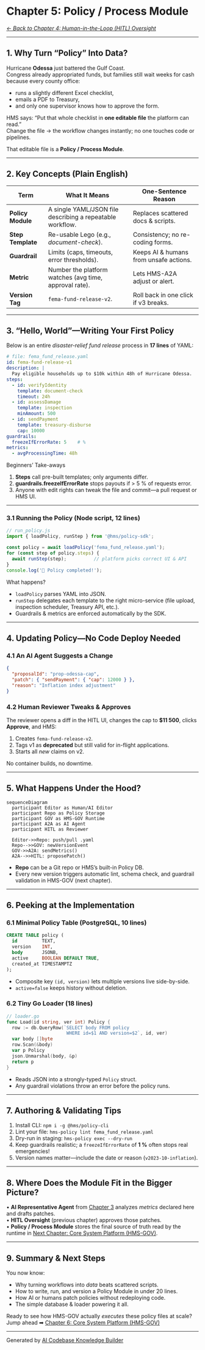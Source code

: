 # Chapter 5: Policy / Process Module  
*[← Back to Chapter 4: Human-in-the-Loop (HITL) Oversight](04_human_in_the_loop__hitl__oversight_.md)*  

---

## 1. Why Turn “Policy” Into Data?

Hurricane **Odessa** just battered the Gulf Coast.  
Congress already appropriated funds, but families still wait weeks for cash because every county office:

* runs a slightly different Excel checklist,  
* emails a PDF to Treasury,  
* and only one supervisor knows how to approve the form.

HMS says: “Put that whole checklist in **one editable file** the platform can read.”  
Change the file → the workflow changes instantly; no one touches code or pipelines.

That editable file is a **Policy / Process Module**.

---

## 2. Key Concepts (Plain English)

| Term | What It Means | One-Sentence Reason |
|------|---------------|---------------------|
| **Policy Module** | A single YAML/JSON file describing a repeatable workflow. | Replaces scattered docs & scripts. |
| **Step Template** | Re-usable Lego (e.g., *document-check*). | Consistency; no re-coding forms. |
| **Guardrail** | Limits (caps, timeouts, error thresholds). | Keeps AI & humans from unsafe actions. |
| **Metric** | Number the platform watches (avg time, approval rate). | Lets HMS-A2A adjust or alert. |
| **Version Tag** | `fema-fund-release-v2`. | Roll back in one click if v3 breaks. |

---

## 3. “Hello, World”—Writing Your First Policy

Below is an entire *disaster-relief fund release* process in **17 lines** of YAML:

```yaml
# file: fema_fund_release.yaml
id: fema-fund-release-v1
description: |
  Pay eligible households up to $10k within 48h of Hurricane Odessa.
steps:
  - id: verifyIdentity
    template: document-check
    timeout: 24h
  - id: assessDamage
    template: inspection
    minAmount: 500
  - id: sendPayment
    template: treasury-disburse
    cap: 10000
guardrails:
  freezeIfErrorRate: 5    # %
metrics:
  - avgProcessingTime: 48h
```

Beginners’ Take-aways  
1. **Steps** call pre-built templates; only arguments differ.  
2. **guardrails.freezeIfErrorRate** stops payouts if > 5 % of requests error.  
3. Anyone with edit rights can tweak the file and commit—a pull request or HMS UI.

---

### 3.1 Running the Policy (Node script, 12 lines)

```js
// run_policy.js
import { loadPolicy, runStep } from '@hms/policy-sdk';

const policy = await loadPolicy('fema_fund_release.yaml');
for (const step of policy.steps) {
  await runStep(step);          // platform picks correct UI & API
}
console.log('🏁 Policy completed!');
```

What happens?  
* `loadPolicy` parses YAML into JSON.  
* `runStep` delegates each template to the right micro-service (file upload, inspection scheduler, Treasury API, etc.).  
* Guardrails & metrics are enforced automatically by the SDK.

---

## 4. Updating Policy—No Code Deploy Needed

### 4.1 An AI Agent Suggests a Change

```json
{
  "proposalId": "prop-odessa-cap",
  "patch": { "sendPayment": { "cap": 12000 } },
  "reason": "Inflation index adjustment"
}
```

### 4.2 Human Reviewer Tweaks & Approves  
The reviewer opens a diff in the HITL UI, changes the cap to **$11 500**, clicks **Approve**, and HMS:

1. Creates `fema-fund-release-v2`.  
2. Tags v1 as **deprecated** but still valid for in-flight applications.  
3. Starts all *new* claims on v2.

No container builds, no downtime.

---

## 5. What Happens Under the Hood?

```mermaid
sequenceDiagram
  participant Editor as Human/AI Editor
  participant Repo as Policy Storage
  participant GOV as HMS-GOV Runtime
  participant A2A as AI Agent
  participant HITL as Reviewer

  Editor->>Repo: push/pull .yaml
  Repo-->>GOV: newVersionEvent
  GOV->>A2A: sendMetrics()
  A2A-->>HITL: proposePatch()
```

* **Repo** can be a Git repo or HMS’s built-in Policy DB.  
* Every new version triggers automatic lint, schema check, and guardrail validation in HMS-GOV (next chapter).

---

## 6. Peeking at the Implementation

### 6.1 Minimal Policy Table (PostgreSQL, 10 lines)

```sql
CREATE TABLE policy (
  id         TEXT,
  version    INT,
  body       JSONB,
  active     BOOLEAN DEFAULT TRUE,
  created_at TIMESTAMPTZ
);
```

* Composite key `(id, version)` lets multiple versions live side-by-side.  
* `active=false` keeps history without deletion.

### 6.2 Tiny Go Loader (18 lines)

```go
// loader.go
func Load(id string, ver int) Policy {
  row := db.QueryRow(`SELECT body FROM policy
                      WHERE id=$1 AND version=$2`, id, ver)
  var body []byte
  row.Scan(&body)
  var p Policy
  json.Unmarshal(body, &p)
  return p
}
```

* Reads JSON into a strongly-typed `Policy` struct.  
* Any guardrail violations throw an error before the policy runs.

---

## 7. Authoring & Validating Tips

1. Install CLI: `npm i -g @hms/policy-cli`  
2. Lint your file: `hms-policy lint fema_fund_release.yaml`  
3. Dry-run in staging: `hms-policy exec --dry-run`  
4. Keep guardrails realistic; a `freezeIfErrorRate` of **1 %** often stops real emergencies!  
5. Version names matter—include the date or reason (`v2023-10-inflation`).

---

## 8. Where Does the Module Fit in the Bigger Picture?

• **AI Representative Agent** from [Chapter 3](03_ai_representative_agent__hms_a2a__.md) analyzes *metrics* declared here and drafts patches.  
• **HITL Oversight** (previous chapter) approves those patches.  
• **Policy / Process Module** stores the final source of truth read by the runtime in [Next Chapter: Core System Platform (HMS-GOV)](06_core_system_platform__hms_gov__.md).

---

## 9. Summary & Next Steps

You now know:

* Why turning workflows into *data* beats scattered scripts.  
* How to write, run, and version a Policy Module in under 20 lines.  
* How AI or humans patch policies without redeploying code.  
* The simple database & loader powering it all.

Ready to see how HMS-GOV actually *executes* these policy files at scale?  
Jump ahead ➡ [Chapter 6: Core System Platform (HMS-GOV)](06_core_system_platform__hms_gov__.md)

---

Generated by [AI Codebase Knowledge Builder](https://github.com/The-Pocket/Tutorial-Codebase-Knowledge)